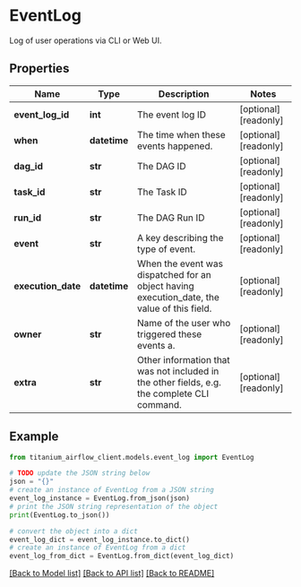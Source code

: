 # EventLog

Log of user operations via CLI or Web UI.

## Properties

Name | Type | Description | Notes
------------ | ------------- | ------------- | -------------
**event_log_id** | **int** | The event log ID | [optional] [readonly] 
**when** | **datetime** | The time when these events happened. | [optional] [readonly] 
**dag_id** | **str** | The DAG ID | [optional] [readonly] 
**task_id** | **str** | The Task ID | [optional] [readonly] 
**run_id** | **str** | The DAG Run ID | [optional] [readonly] 
**event** | **str** | A key describing the type of event. | [optional] [readonly] 
**execution_date** | **datetime** | When the event was dispatched for an object having execution_date, the value of this field.  | [optional] [readonly] 
**owner** | **str** | Name of the user who triggered these events a. | [optional] [readonly] 
**extra** | **str** | Other information that was not included in the other fields, e.g. the complete CLI command.  | [optional] [readonly] 

## Example

```python
from titanium_airflow_client.models.event_log import EventLog

# TODO update the JSON string below
json = "{}"
# create an instance of EventLog from a JSON string
event_log_instance = EventLog.from_json(json)
# print the JSON string representation of the object
print(EventLog.to_json())

# convert the object into a dict
event_log_dict = event_log_instance.to_dict()
# create an instance of EventLog from a dict
event_log_from_dict = EventLog.from_dict(event_log_dict)
```
[[Back to Model list]](../README.md#documentation-for-models) [[Back to API list]](../README.md#documentation-for-api-endpoints) [[Back to README]](../README.md)



